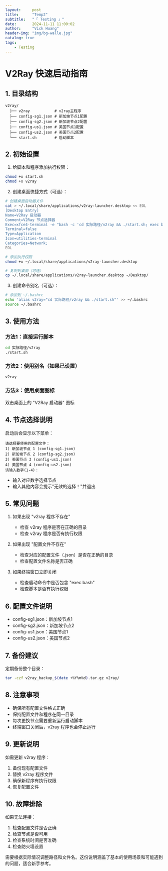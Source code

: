 ```yaml
---
layout:     post
title:      "Temp2"
subtitle:   "「 Testing 」" 
date:       2024-11-11 11:00:02
author:     "Vick Huang"
header-img: "img/bg-walle.jpg"
catalog: true
tags:
    - Testing
---
```



# V2Ray 快速启动指南

## 1. 目录结构
```
v2ray/
  ├── v2ray           # v2ray主程序
  ├── config-sg1.json # 新加坡节点1配置
  ├── config-sg2.json # 新加坡节点2配置
  ├── config-us1.json # 美国节点1配置
  ├── config-us2.json # 美国节点2配置
  └── start.sh        # 启动脚本
```

## 2. 初始设置

1. 给脚本和程序添加执行权限：
```bash
chmod +x start.sh
chmod +x v2ray
```

2. 创建桌面快捷方式（可选）：
```bash
# 创建桌面启动器文件
cat > ~/.local/share/applications/v2ray-launcher.desktop << EOL
[Desktop Entry]
Name=V2Ray 启动器
Comment=V2Ray 节点选择器
Exec=xfce4-terminal -e "bash -c 'cd 实际路径/v2ray && ./start.sh; exec bash'"
Terminal=false
Type=Application
Icon=utilities-terminal
Categories=Network;
EOL

# 添加执行权限
chmod +x ~/.local/share/applications/v2ray-launcher.desktop

# 复制到桌面（可选）
cp ~/.local/share/applications/v2ray-launcher.desktop ~/Desktop/
```

3. 创建命令别名（可选）：
```bash
# 添加到 ~/.bashrc
echo 'alias v2ray="cd 实际路径/v2ray && ./start.sh"' >> ~/.bashrc
source ~/.bashrc
```

## 3. 使用方法

### 方法1：直接运行脚本
```bash
cd 实际路径/v2ray
./start.sh
```

### 方法2：使用别名（如果已设置）
```bash
v2ray
```

### 方法3：使用桌面图标
双击桌面上的 "V2Ray 启动器" 图标

## 4. 节点选择说明
启动后会显示以下菜单：
```
请选择要使用的配置文件：
1) 新加坡节点 1 (config-sg1.json)
2) 新加坡节点 2 (config-sg2.json)
3) 美国节点 3 (config-us1.json)
4) 美国节点 4 (config-us2.json)
请输入数字(1-4)：
```
- 输入对应数字选择节点
- 输入其他内容会提示"无效的选择！"并退出

## 5. 常见问题

1. 如果出现 "v2ray 程序不存在"
   - 检查 v2ray 程序是否在正确的目录
   - 检查 v2ray 程序是否有执行权限

2. 如果出现 "配置文件不存在"
   - 检查对应的配置文件（.json）是否在正确的目录
   - 检查配置文件名称是否正确

3. 如果终端窗口立即关闭
   - 检查启动命令中是否包含 "exec bash"
   - 检查脚本是否有执行权限

## 6. 配置文件说明
- config-sg1.json：新加坡节点1
- config-sg2.json：新加坡节点2
- config-us1.json：美国节点1
- config-us2.json：美国节点2

## 7. 备份建议
定期备份整个目录：
```bash
tar -czf v2ray_backup_$(date +%Y%m%d).tar.gz v2ray/
```

## 8. 注意事项
- 确保所有配置文件格式正确
- 保持配置文件和程序在同一目录
- 每次更换节点需要重新运行启动脚本
- 终端窗口关闭后，v2ray 程序也会停止运行

## 9. 更新说明
如需更新 v2ray 程序：
1. 备份现有配置文件
2. 替换 v2ray 程序文件
3. 确保新程序有执行权限
4. 恢复配置文件

## 10. 故障排除
如果无法连接：
1. 检查配置文件是否正确
2. 检查节点是否可用
3. 检查系统时间是否准确
4. 检查防火墙设置

需要根据实际情况调整路径和文件名。这份说明涵盖了基本的使用场景和可能遇到的问题，适合新手参考。